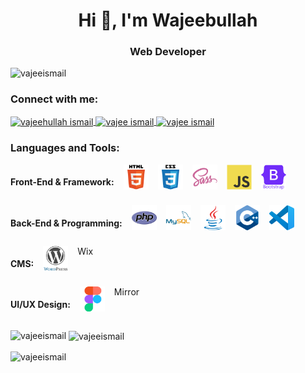 <h1 align="center">Hi 👋, I'm Wajeebullah</h1>
<h3 align="center">Web Developer</h3>

<p align="left"> 
  <img src="https://komarev.com/ghpvc/?username=vajeeismail&label=Profile%20views&color=0e75b6&style=flat" alt="vajeeismail" /> 
</p>

<h3 align="left">Connect with me:</h3>
<p align="left">
  <a href="https://linkedin.com/in/vajeehullah ismail" target="blank">
    <img align="center" src="https://raw.githubusercontent.com/rahuldkjain/github-profile-readme-generator/master/src/images/icons/Social/linked-in-alt.svg" alt="vajeehullah ismail" height="30" width="40" />
  </a>
  <a href="https://fb.com/vajee ismail" target="blank">
    <img align="center" src="https://raw.githubusercontent.com/rahuldkjain/github-profile-readme-generator/master/src/images/icons/Social/facebook.svg" alt="vajee ismail" height="30" width="40" />
  </a>
  <a href="https://instagram.com/vajee ismail" target="blank">
    <img align="center" src="https://raw.githubusercontent.com/rahuldkjain/github-profile-readme-generator/master/src/images/icons/Social/instagram.svg" alt="vajee ismail" height="30" width="40" />
  </a>
</p>

<h3 align="left">Languages and Tools:</h3>
<div align="left">
  <!-- FRONT-END & FRAMEWORK -->
  <div style="display: flex; flex-wrap: wrap; gap: 15px; margin-bottom: 10px;">
    <h4>Front-End & Framework:</h4>
    <a href="https://www.w3.org/html/" target="_blank" rel="noreferrer">
      <img src="https://raw.githubusercontent.com/devicons/devicon/master/icons/html5/html5-original-wordmark.svg" alt="html5" width="40" height="40"/>
    </a>
    <a href="https://www.w3schools.com/css/" target="_blank" rel="noreferrer">
      <img src="https://raw.githubusercontent.com/devicons/devicon/master/icons/css3/css3-original-wordmark.svg" alt="css3" width="40" height="40"/>
    </a>
    <a href="https://sass-lang.com/" target="_blank" rel="noreferrer">
      <img src="https://raw.githubusercontent.com/devicons/devicon/master/icons/sass/sass-original.svg" alt="sass" width="40" height="40"/>
    </a>
    <a href="https://developer.mozilla.org/en-US/docs/Web/JavaScript" target="_blank" rel="noreferrer">
      <img src="https://raw.githubusercontent.com/devicons/devicon/master/icons/javascript/javascript-original.svg" alt="javascript" width="40" height="40"/>
    </a>
    <a href="https://getbootstrap.com" target="_blank" rel="noreferrer">
      <img src="https://raw.githubusercontent.com/devicons/devicon/master/icons/bootstrap/bootstrap-plain-wordmark.svg" alt="bootstrap" width="40" height="40"/>
    </a>
  </div>
  
  <!-- BACK-END & PROGRAMMING -->
  <div style="display: flex; flex-wrap: wrap; gap: 15px; margin-bottom: 10px;">
    <h4>Back-End & Programming:</h4>
    <a href="https://www.php.net" target="_blank" rel="noreferrer">
      <img src="https://raw.githubusercontent.com/devicons/devicon/master/icons/php/php-original.svg" alt="php" width="40" height="40"/>
    </a>
    <a href="https://www.mysql.com/" target="_blank" rel="noreferrer">
      <img src="https://raw.githubusercontent.com/devicons/devicon/master/icons/mysql/mysql-original-wordmark.svg" alt="mysql" width="40" height="40"/>
    </a>
    <a href="https://www.oracle.com/java/" target="_blank" rel="noreferrer">
      <img src="https://raw.githubusercontent.com/devicons/devicon/master/icons/java/java-original.svg" alt="java" width="40" height="40"/>
    </a>
    <a href="https://www.w3schools.com/cpp/" target="_blank" rel="noreferrer">
      <img src="https://raw.githubusercontent.com/devicons/devicon/master/icons/cplusplus/cplusplus-original.svg" alt="cplusplus" width="40" height="40"/>
    </a>
    <a href="https://visualstudio.microsoft.com/" target="_blank" rel="noreferrer">
      <img src="https://raw.githubusercontent.com/devicons/devicon/master/icons/vscode/vscode-original.svg" alt="VB.NET" width="40" height="40"/>
    </a>
  </div>
  
  <!-- CMS -->
  <div style="display: flex; flex-wrap: wrap; gap: 15px; margin-bottom: 10px;">
    <h4>CMS:</h4>
    <a href="https://wordpress.com/" target="_blank" rel="noreferrer">
      <img src="https://raw.githubusercontent.com/devicons/devicon/master/icons/wordpress/wordpress-original.svg" alt="wordpress" width="40" height="40"/>
    </a>
    <span>Wix</span>
  </div>
  
  <!-- UI/UX DESIGN -->
  <div style="display: flex; flex-wrap: wrap; gap: 15px; margin-bottom: 10px;">
    <h4>UI/UX Design:</h4>
    <a href="https://www.figma.com/" target="_blank" rel="noreferrer">
      <img src="https://raw.githubusercontent.com/devicons/devicon/master/icons/figma/figma-original.svg" alt="figma" width="40" height="40"/>
    </a>
    <span>Mirror</span>
  </div>
</div>

<p><img align="left" src="https://github-readme-stats.vercel.app/api/top-langs?username=vajeeismail&show_icons=true&locale=en&layout=compact" alt="vajeeismail" /></p>

<p>&nbsp;<img align="center" src="https://github-readme-stats.vercel.app/api?username=vajeeismail&show_icons=true&locale=en" alt="vajeeismail" /></p>

<p><img align="center" src="https://github-readme-streak-stats.herokuapp.com/?user=vajeeismail&" alt="vajeeismail" /></p>
